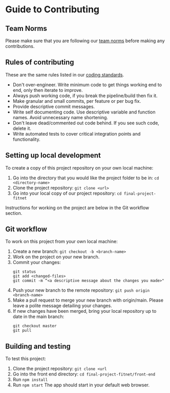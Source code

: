 # Guide to Contributing

## Team Norms 

Please make sure that you are following our [team norms](./team-norms.md) before making any contributions. 

## Rules of contributing 
These are the same rules listed in our [coding standards](./team-norms.md).  
- Don't over-engineer. Write minimum code to get things working end to end, only then iterate to improve. 
- Always push working code, if you break the pipeline/build then fix it.
- Make granular and small commits, per feature or per bug fix.
- Provide descriptive commit messages.
- Write self documenting code. Use descriptive variable and function names. Avoid unnecessary name shortening.
- Don't leave dead/commented out code behind. If you see such code, delete it.
- Write automated tests to cover critical integration points and functionality.

## Setting up local development 
To create a copy of this project repository on your own local machine: 
1. Go into the directory that you would like the project folder to be in: `cd <directory-name>`
1. Clone the project repository: `git clone <url>` 
1. Go into your local copy of our project repository: `cd final-project-fitnet` 

Instructions for working on the project are below in the Git workflow section. 

## Git workflow 
To work on this project from your own local machine: 
1. Create a new branch: `git checkout -b <branch-name>` 
1. Work on the project on your new branch. 
1. Commit your changes: 
    ``` 
    git status 
    git add <changed-files> 
    git commit -m “<a descriptive message about the changes you made>"
    ```
1. Push your new branch to the remote repository: `git push origin <branch-name>`
1. Make a pull request to merge your new branch with origin/main. Please leave a polite message detailing your changes. 
1. If new changes have been merged, bring your local repository up to date in the main branch: 
    ``` 
    git checkout master
    git pull 
    ```

## Building and testing 
To test this project: 
1. Clone the project repository: `git clone <url` 
2. Go into the front end directory: `cd final-project-fitnet/front-end` 
3. Run `npm install` 
4. Run `npm start` 
The app should start in your default web browser. 
